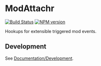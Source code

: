 <!-- {{Top}} -->
# ModAttachr
[![Build Status](https://travis-ci.org/FullScreenShenanigans/ModAttachr.svg?branch=master)](https://travis-ci.org/FullScreenShenanigans/ModAttachr)
[![NPM version](https://badge.fury.io/js/modattachr.svg)](http://badge.fury.io/js/modattachr)

Hookups for extensible triggered mod events.
<!-- {{/Top}} -->

<!-- {{Development}} -->
## Development

See [Documentation/Development](https://github.com/FullScreenShenanigans/Documentation).


<!-- {{/Development}} -->
